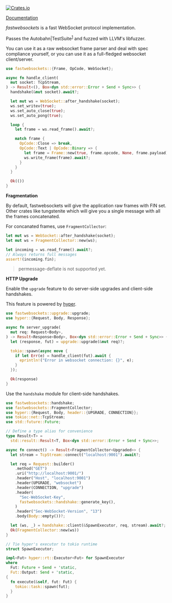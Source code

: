 [![Crates.io](https://img.shields.io/crates/v/fastwebsockets.svg)](https://crates.io/crates/fastwebsockets)

[Documentation](https://docs.rs/fastwebsockets)

_fastwebsockets_ is a fast WebSocket protocol implementation.

Passes the
Autobahn|TestSuite<sup><a href="https://littledivy.github.io/fastwebsockets/servers/">1</a></sup>
and fuzzed with LLVM's libfuzzer.

You can use it as a raw websocket frame parser and deal with spec compliance
yourself, or you can use it as a full-fledged websocket client/server.

```rust
use fastwebsockets::{Frame, OpCode, WebSocket};

async fn handle_client(
  mut socket: TcpStream,
) -> Result<(), Box<dyn std::error::Error + Send + Sync>> {
  handshake(&mut socket).await?;

  let mut ws = WebSocket::after_handshake(socket);
  ws.set_writev(true);
  ws.set_auto_close(true);
  ws.set_auto_pong(true);

  loop {
    let frame = ws.read_frame().await?;

    match frame {
      OpCode::Close => break,
      OpCode::Text | OpCode::Binary => {
        let frame = Frame::new(true, frame.opcode, None, frame.payload);
        ws.write_frame(frame).await?;
      }
    }
  }

  Ok(())
}
```

**Fragmentation**

By default, fastwebsockets will give the application raw frames with FIN set.
Other crates like tungstenite which will give you a single message with all the
frames concatenated.

For concanated frames, use `FragmentCollector`:

```rust
let mut ws = WebSocket::after_handshake(socket);
let mut ws = FragmentCollector::new(ws);

let incoming = ws.read_frame().await?;
// Always returns full messages
assert!(incoming.fin);
```

> permessage-deflate is not supported yet.

**HTTP Upgrade**

Enable the `upgrade` feature to do server-side upgrades and client-side
handshakes.

This feature is powered by [hyper](https://docs.rs/hyper).

```rust
use fastwebsockets::upgrade::upgrade;
use hyper::{Request, Body, Response};

async fn server_upgrade(
  mut req: Request<Body>,
) -> Result<Response<Body>, Box<dyn std::error::Error + Send + Sync>> {
  let (response, fut) = upgrade::upgrade(&mut req)?;

  tokio::spawn(async move {
    if let Err(e) = handle_client(fut).await {
      eprintln!("Error in websocket connection: {}", e);
    }
  });

  Ok(response)
}
```

Use the `handshake` module for client-side handshakes.

```rust
use fastwebsockets::handshake;
use fastwebsockets::FragmentCollector;
use hyper::{Request, Body, header::{UPGRADE, CONNECTION}};
use tokio::net::TcpStream;
use std::future::Future;

// Define a type alias for convenience
type Result<T> =
  std::result::Result<T, Box<dyn std::error::Error + Send + Sync>>;

async fn connect() -> Result<FragmentCollector<Upgraded>> {
  let stream = TcpStream::connect("localhost:9001").await?;

  let req = Request::builder()
    .method("GET")
    .uri("http://localhost:9001/")
    .header("Host", "localhost:9001")
    .header(UPGRADE, "websocket")
    .header(CONNECTION, "upgrade")
    .header(
      "Sec-WebSocket-Key",
      fastwebsockets::handshake::generate_key(),
    )
    .header("Sec-WebSocket-Version", "13")
    .body(Body::empty())?;

  let (ws, _) = handshake::client(&SpawnExecutor, req, stream).await?;
  Ok(FragmentCollector::new(ws))
}

// Tie hyper's executor to tokio runtime
struct SpawnExecutor;

impl<Fut> hyper::rt::Executor<Fut> for SpawnExecutor
where
  Fut: Future + Send + 'static,
  Fut::Output: Send + 'static,
{
  fn execute(&self, fut: Fut) {
    tokio::task::spawn(fut);
  }
}
```
